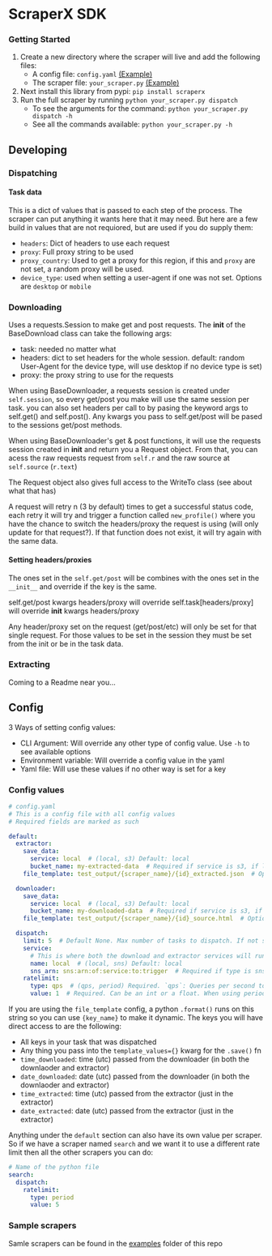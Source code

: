 # ScraperX  SDK


### Getting Started

1. Create a new directory where the scraper will live and add the following files:
    - A config file: `config.yaml` [(Example)](./examples/config.yaml)
    - The scraper file: `your_scraper.py` [(Example)](./examples/minimal.py)
1. Next install this library from pypi: `pip install scraperx`
1. Run the full scraper by running `python your_scraper.py dispatch`
    - To see the arguments for the command: `python your_scraper.py dispatch -h`
    - See all the commands available: `python your_scraper.py -h`


## Developing

### Dispatching

#### Task data
This is a dict of values that is passed to each step of the process. The scraper can put anything it wants here that it may need. But here are a few build in values that are not requiored, but are used if you do supply them:

- `headers`: Dict of headers to use each request
- `proxy`: Full proxy string to be used
- `proxy_country`: Used to get a proxy for this region, if this and `proxy` are not set, a random proxy will be used.
- `device_type`: used when setting a user-agent if one was not set. Options are `desktop` or `mobile`

### Downloading

Uses a requests.Session to make get and post requests.
The __init__ of the BaseDownload class can take the following args:
- task: needed no matter what
- headers: dict to set headers for the whole session. default: random User-Agent for the device type, will use desktop if no device type is set)
- proxy: the proxy string to use for the requests


When using BaseDownloader, a requests session is created under `self.session`, so every get/post you make will use the same session per task.
you can also set headers per call to by pasing the keyword args to self.get() and self.post(). Any kwargs you pass to self.get/post will be pased to the sessions get/post methods.  

When using BaseDownloader's get & post functions, it will use the requests session created in __init__ and return you a Request object. From that, you can acess the raw requests request from `self.r` and the raw source at `self.source` (`r.text`)  

The Request object also gives full access to the WriteTo class (see <here> about what that has)  


A request will retry n (3 by default) times to get a successful status code, each retry it will try and trigger a function called `new_profile()` where you have the chance to switch the headers/proxy the request is using (will only update for that request?). If that function does not exist, it will try again with the same data.


#### Setting headers/proxies

The ones set in the `self.get/post` will be combines with the ones set in the `__init__` and override if the key is the same.  

self.get/post kwargs headers/proxy
will override
self.task[headers/proxy]
will override
__init__ kwargs headers/proxy

Any header/proxy set on the request (get/post/etc) will only be set for that single request. For those values to be set in the session they must be set from the init or be in the task data.


### Extracting
Coming to a Readme near you...


## Config

3 Ways of setting config values:
- CLI Argument: Will override any other type of config value. Use `-h` to see available options
- Environment variable: Will override a config value in the yaml
- Yaml file: Will use these values if no other way is set for a key


### Config values

```yaml
# config.yaml
# This is a config file with all config values
# Required fields are marked as such

default:
  extractor:
    save_data:
      service: local  # (local, s3) Default: local
      bucket_name: my-extracted-data  # Required if service is s3, if local this is not needed
    file_template: test_output/{scraper_name}/{id}_extracted.json  # Optional, if not set then a file name must be passed in when saving

  downloader:
    save_data:
      service: local  # (local, s3) Default: local
      bucket_name: my-downloaded-data  # Required if service is s3, if local this is not needed
    file_template: test_output/{scraper_name}/{id}_source.html  # Optional, if not set then a file name must be passed in when saving

  dispatch:
    limit: 5  # Default None. Max number of tasks to dispatch. If not set, all tasks will run
    service:
      # This is where both the download and extractor services will run
      name: local  # (local, sns) Default: local
      sns_arn: sns:arn:of:service:to:trigger  # Required if type is sns, if local this is not needed
    ratelimit:
      type: qps  # (qps, period) Required. `qps`: Queries per second to dispatch the tasks at. `period`: The time in hours to dispatch all of the tasks in.
      value: 1  # Required. Can be an int or a float. When using period, value is in hours
```

If you are using the `file_template` config, a python `.format()` runs on this string so you can use `{key_name}` to make it dynamic. The keys you will have direct access to are the following:
  - All keys in your task that was dispatched
  - Any thing you pass into the `template_values={}` kwarg for the `.save()` fn
  - `time_downloaded`: time (utc) passed from the downloader (in both the downlaoder and extractor)
  - `date_downloaded`: date (utc) passed from the downloader (in both the downlaoder and extractor)
  - `time_extracted`: time (utc) passed from the extractor (just in the extractor)
  - `date_extracted`: date (utc) passed from the extractor (just in the extractor)

Anything under the `default` section can also have its own value per scraper. So if we have a scraper named `search` and we want it to use a different rate limit then all the other scrapers you can do:
```yaml
# Name of the python file
search:
  dispatch:
    ratelimit:
      type: period
      value: 5
```



### Sample scrapers
Samle scrapers can be found in the [examples](./examples) folder of this repo
